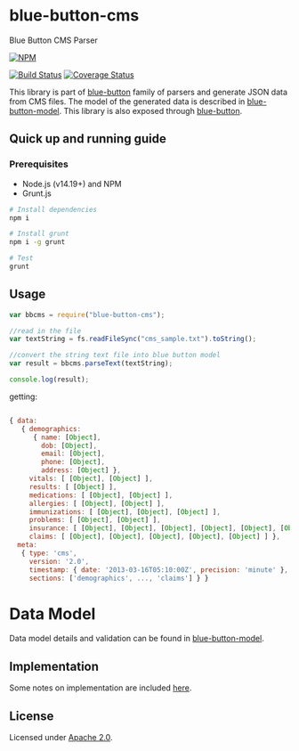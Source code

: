 blue-button-cms
=================

Blue Button CMS Parser

[![NPM](https://nodei.co/npm/@amida-tech/blue-button-cms.png)](https://nodei.co/npm/@amida-tech/blue-button-cms/)

[![Build Status](https://travis-ci.org/amida-tech/blue-button-cms.svg)](https://travis-ci.org/amida-tech/blue-button-cms)
[![Coverage Status](https://coveralls.io/repos/amida-tech/blue-button-cms/badge.png)](https://coveralls.io/r/amida-tech/blue-button-cms)

This library is part of [blue-button](https://github.com/amida-tech/blue-button) family of parsers and generate JSON data from CMS files.  The model of the generated data is described in [blue-button-model](https://github.com/amida-tech/blue-button-model).  This library is also exposed through [blue-button](https://github.com/amida-tech/blue-button).

## Quick up and running guide

### Prerequisites

- Node.js (v14.19+) and NPM
- Grunt.js

```sh
# Install dependencies
npm i

# Install grunt
npm i -g grunt

# Test
grunt

```

## Usage

```javascript
var bbcms = require("blue-button-cms");

//read in the file
var textString = fs.readFileSync("cms_sample.txt").toString();

//convert the string text file into blue button model
var result = bbcms.parseText(textString);

console.log(result);
```
getting:

``` javascript

{ data:
   { demographics:
      { name: [Object],
        dob: [Object],
        email: [Object],
        phone: [Object],
        address: [Object] },
     vitals: [ [Object], [Object] ],
     results: [ [Object] ],
     medications: [ [Object], [Object] ],
     allergies: [ [Object], [Object] ],
     immunizations: [ [Object], [Object], [Object] ],
     problems: [ [Object], [Object] ],
     insurance: [ [Object], [Object], [Object], [Object], [Object], [Object] ],
     claims: [ [Object], [Object], [Object], [Object], [Object] ] },
  meta:
   { type: 'cms',
     version: '2.0',
     timestamp: { date: '2013-03-16T05:10:00Z', precision: 'minute' },
     sections: ['demographics', ..., 'claims'] } }

```

# Data Model

Data model details and validation can be found in [blue-button-model](https://github.com/amida-tech/blue-button-model).

## Implementation

Some notes on implementation are included [here](./docs/cms.md).

## License

Licensed under [Apache 2.0](./LICENSE).

